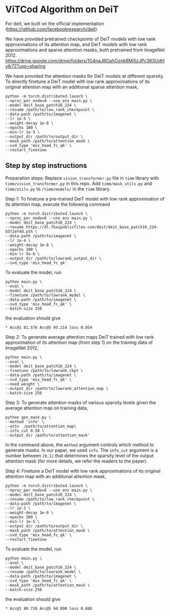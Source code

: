 # ViTCod Algorithm on DeiT

For deit, we built on the official implementation (https://github.com/facebookresearch/deit).

We have provided pretrained checkpoints of DeiT models with low rank approximations of its attention map, and DeiT models with low rank approximations and sparse attention masks, both pretrained from ImageNet 2012.
https://drive.google.com/drive/folders/1G4naJROahOznkRMj5zJPc3KSUdHvlk7Z?usp=sharing

We have provided the attention masks for DeiT models at different sparsity. To directly finetune a DeiT model with low rank approximations of its original attention map with an additional sparse attention mask, 
```
python -m torch.distributed.launch \
--nproc_per_node=8 --use_env main.py \
--model deit_base_patch16_224 \
--resume /path/to/low_rank_checkpoint \
--data-path /path/to/imagenet \
--lr 1e-5 \
--weight-decay 1e-8 \
--epochs 100 \
--min-lr 1e-5 \
--output_dir /path/to/output_dir \
--mask_path /path/to/attention_mask \
--svd_type 'mix_head_fc_qk' \
--restart_finetune
```

## Step by step instructions
Preparation steps:
Replace `vision_transformer.py` file in `timm` library with `timm/vision_transformer.py` in this repo. Add `timm/mask_utils.py` and `timm/utils.py` to `/timm/models/` in the `timm` library.

Step 1:
To finetune a pre-trained DeiT model with low rank approximation of its attention map, execute the following command
```
python -m torch.distributed.launch \
--nproc_per_node=8 --use_env main.py \
--model deit_base_patch16_224 \
--resume https://dl.fbaipublicfiles.com/deit/deit_base_patch16_224-b5f2ef4d.pth \
--data-path /path/to/imagenet \
--lr 1e-4 \
--weight-decay 1e-8 \
--epochs 100 \
--min-lr 5e-6 \
--output_dir /path/to/lowrank_output_dir \
--svd_type 'mix_head_fc_qk'
```
To evaluate the model, run
```
python main.py \
--eval \
--model deit_base_patch16_224 \
--finetune /path/to/lowrank_model \
--data-path /path/to/imagenet \
--svd_type 'mix_head_fc_qk' \
--batch-size 256
```
the evaluation should give
```
* Acc@1 81.576 Acc@5 95.214 loss 0.854
```

Step 2:
To generate average attention maps DeiT trained with low rank approximation of its attention map (from step 1) on the training data of ImageNet 2012,
```
python main.py \
--eval \
--model deit_base_patch16_224 \
--finetune /path/to/lowrank_ckpt \
--data-path /path/to/imagenet \
--svd_type 'mix_head_fc_qk' \
--need_weight \
--output_dir /path/to/lowrank_attention_map \
--batch-size 256
```
Step 3:
To generate attention masks of various sparsity levels given the average attention map on training data,
```
python gen_mask.py \
--method 'info' \
--attn  /path/to/attention_map\
--info_cut 0.58 \
--output_dir /path/to/attention_mask'
```
In the command above, the `method` argument controls which method to generate masks. In our paper, we used `info`. The `info_cut` argument is a number between `[0,1]` that determines the sparsity level of the output attention mask (for more details, we refer the readers to the paper). 

Step 4:
Finetune a DeiT model with low rank approximations of its original attention map with an additional attention mask,
```
python -m torch.distributed.launch \
--nproc_per_node=8 --use_env main.py \
--model deit_base_patch16_224 \
--resume /path/to/low_rank_checkpoint \
--data-path /path/to/imagenet \
--lr 1e-5 \
--weight-decay 1e-8 \
--epochs 100 \
--min-lr 1e-5 \
--output_dir /path/to/output_dir \
--mask_path /path/to/attention_mask \
--svd_type 'mix_head_fc_qk' \
--restart_finetune
```
To evaluate the model, run
```
python main.py \
--eval \
--model deit_base_patch16_224 \
--resume /path/to/lowrank_model \
--data-path /path/to/imagenet \
--svd_type 'mix_head_fc_qk' \
--mask_path /path/to/attention_mask \
--batch-size 256
```
the evaluation should give
```
* Acc@1 80.720 Acc@5 94.890 loss 0.888
```


